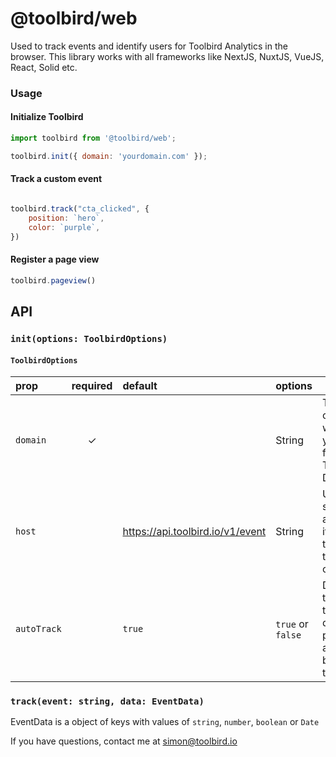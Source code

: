 # @toolbird/web

Used to track events and identify users for Toolbird Analytics in the browser. This library works with all frameworks like NextJS, NuxtJS, VueJS, React, Solid etc.

### Usage

#### Initialize Toolbird

```js
import toolbird from '@toolbird/web';

toolbird.init({ domain: 'yourdomain.com' });
```

#### Track a custom event
```js

toolbird.track("cta_clicked", {
    position: `hero`,
    color: `purple`,
})
```

#### Register a page view
```js
toolbird.pageview()
```

API
---

### `init(options: ToolbirdOptions)`

#### `ToolbirdOptions`

| prop   | required | default                            | options | description                                                                      |
| :----- | :------: | :--------------------------------- | :------ | -------------------------------------------------------------------------------- |
| `domain` | ✓ | | String | The domain of your website, that you have from the Toolbird Dashboard
| `host` |          | https://api.toolbird.io/v1/event | String  | Usefull for setting another host if proxing the tracking though your own domain. |
| `autoTrack` | | `true` | `true` or `false` | Disable auto tracking - this will disable pageviews automatically being tracked.

### `track(event: string, data: EventData)`

EventData is a object of keys with values of `string`, `number`, `boolean` or `Date`


If you have questions, contact me at simon@toolbird.io
